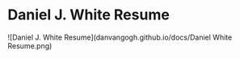 # Daniel J. White Resume

![Daniel J. White Resume](danvangogh.github.io/docs/Daniel White Resume.png)

